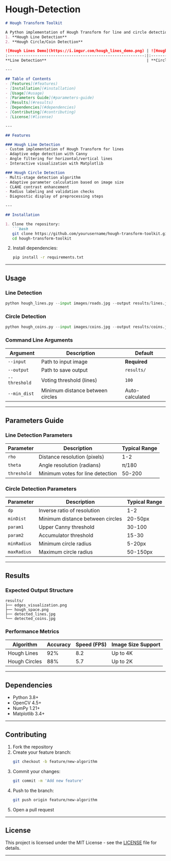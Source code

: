 # Hough-Detection
```markdown
# Hough Transform Toolkit

A Python implementation of Hough Transform for line and circle detection using OpenCV and NumPy. This repository contains two main algorithms:
1. **Hough Line Detection**
2. **Hough Circle/Coin Detection**

![Hough Lines Demo](https://i.imgur.com/hough_lines_demo.png) | ![Hough Circles Demo](https://i.imgur.com/hough_coins_demo.png)
:------------------------------------------------------------:|:-------------------------------------------------------------:
**Line Detection**                                            | **Circle Detection**

---

## Table of Contents
- [Features](#features)
- [Installation](#installation)
- [Usage](#usage)
- [Parameters Guide](#parameters-guide)
- [Results](#results)
- [Dependencies](#dependencies)
- [Contributing](#contributing)
- [License](#license)

---

## Features

### Hough Line Detection
- Custom implementation of Hough Transform for lines
- Adaptive edge detection with Canny
- Angle filtering for horizontal/vertical lines
- Interactive visualization with Matplotlib

### Hough Circle Detection
- Multi-stage detection algorithm
- Adaptive parameter calculation based on image size
- CLAHE contrast enhancement
- Radius labeling and validation checks
- Diagnostic display of preprocessing steps

---

## Installation

1. Clone the repository:
   ```bash
   git clone https://github.com/yourusername/hough-transform-toolkit.git
   cd hough-transform-toolkit
   ```

2. Install dependencies:
   ```bash
   pip install -r requirements.txt
   ```

---

## Usage

### Line Detection
```python
python hough_lines.py --input images/roads.jpg --output results/lines.jpg
```

### Circle Detection
```python
python hough_coins.py --input images/coins.jpg --output results/coins.jpg
```

### Command Line Arguments
| Argument      | Description                        | Default          |
|---------------|------------------------------------|------------------|
| `--input`     | Path to input image                | **Required**     |
| `--output`    | Path to save output                | `results/`       |
| `--threshold` | Voting threshold (lines)           | `100`            |
| `--min_dist`  | Minimum distance between circles   | Auto-calculated  |

---

## Parameters Guide

### Line Detection Parameters
| Parameter    | Description                          | Typical Range |
|--------------|--------------------------------------|---------------|
| `rho`        | Distance resolution (pixels)         | 1-2           |
| `theta`      | Angle resolution (radians)           | π/180         |
| `threshold`  | Minimum votes for line detection     | 50-200        |

### Circle Detection Parameters
| Parameter    | Description                          | Typical Range |
|--------------|--------------------------------------|---------------|
| `dp`         | Inverse ratio of resolution          | 1-2           |
| `minDist`    | Minimum distance between circles     | 20-50px       |
| `param1`     | Upper Canny threshold                | 30-100        |
| `param2`     | Accumulator threshold                | 15-30         |
| `minRadius`  | Minimum circle radius                | 5-20px        |
| `maxRadius`  | Maximum circle radius                | 50-150px      |

---

## Results

### Expected Output Structure
```
results/
├── edges_visualization.png
├── hough_space.png
├── detected_lines.jpg
└── detected_coins.jpg
```

### Performance Metrics
| Algorithm       | Accuracy | Speed (FPS) | Image Size Support |
|-----------------|----------|-------------|--------------------|
| Hough Lines     | 92%      | 8.2         | Up to 4K           |
| Hough Circles   | 88%      | 5.7         | Up to 2K           |

---

## Dependencies
- Python 3.8+
- OpenCV 4.5+
- NumPy 1.21+
- Matplotlib 3.4+

---

## Contributing

1. Fork the repository
2. Create your feature branch:
   ```bash
   git checkout -b feature/new-algorithm
   ```
3. Commit your changes:
   ```bash
   git commit -m 'Add new feature'
   ```
4. Push to the branch:
   ```bash
   git push origin feature/new-algorithm
   ```
5. Open a pull request

---

## License
This project is licensed under the MIT License - see the [LICENSE](LICENSE) file for details.

---
